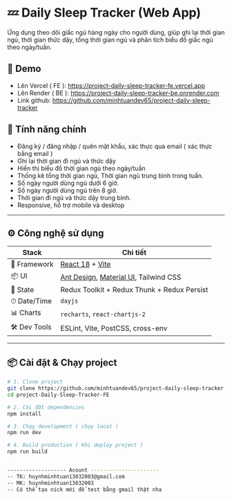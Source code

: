 # 💤 Daily Sleep Tracker (Web App)

Ứng dụng theo dõi giấc ngủ hàng ngày cho người dùng, giúp ghi lại thời gian ngủ, thời gian thức dậy, tổng thời gian ngủ và phân tích biểu đồ giấc ngủ theo ngày/tuần.

## 🚀 Demo

- Lên Vercel ( FE ): https://project-daily-sleep-tracker-fe.vercel.app
- Lên Render ( BE ): https://project-daily-sleep-tracker-be.onrender.com
- Link github: https://github.com/minhtuandev65/project-daily-sleep-tracker

## 🧠 Tính năng chính

- Đăng ký / đăng nhập / quên mật khẩu, xác thực qua email ( xác thực bằng email )
- Ghi lại thời gian đi ngủ và thức dậy
- Hiển thị biểu đồ thời gian ngủ theo ngày/tuần
- Thống kê tổng thời gian ngủ, Thời gian ngủ trung bình trong tuần.
- Số ngày người dùng ngủ dưới 6 giờ.
- Số ngày người dùng ngủ trên 8 giờ.
- Thời gian đi ngủ và thức dậy trung bình.
- Responsive, hỗ trợ mobile và desktop

---

## ⚙️ Công nghệ sử dụng

| Stack        | Chi tiết                                                                         |
| ------------ | -------------------------------------------------------------------------------- |
| 🧩 Framework | [React 18](https://reactjs.org/) + [Vite](https://vitejs.dev/)                   |
| 📦 UI        | [Ant Design](https://ant.design/), [Material UI](https://mui.com/), Tailwind CSS |
| 🔄 State     | Redux Toolkit + Redux Thunk + Redux Persist                                      |
| ⏱ Date/Time  | `dayjs`                                                                          |
| 📊 Charts    | `recharts`, `react-chartjs-2`                                                    |
| 🛠 Dev Tools  | ESLint, Vite, PostCSS, cross-env                                                 |

---

## 📦 Cài đặt & Chạy project

```bash
# 1. Clone project
git clone https://github.com/minhtuandev65/project-daily-sleep-tracker
cd project-Daily-Sleep-Tracker-FE

# 2. Cài đặt dependencies
npm install

# 3. Chạy development ( chạy local )
npm run dev

# 4. Build production ( khi deploy project )
npm run build


------------------- Acount ----------------------
-- TK: huynhminhtuan13032003@gmail.com
-- MK: huynhminhtuan13032003
-- Có thể tạo nick mới để test bằng gmail thật nha
```
